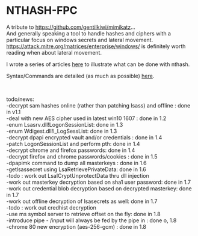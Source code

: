 # NTHASH-FPC <br/>
A tribute to https://github.com/gentilkiwi/mimikatz... <br/>
And generally speaking a tool to handle hashes and ciphers with a particular focus on windows secrets and lateral movement. <br/>
https://attack.mitre.org/matrices/enterprise/windows/ is definitely worth reading when about lateral movement. <br/>

I wrote a series of articles <a href="http://labalec.fr/erwan/?s=nthash&searchsubmit=">here</a> to illustrate what can be done with nthash.

Syntax/Commands are detailed (as much as possible) <a href="https://erwan2212.github.io/NTHASH-FPC/syntax.html" target="_blank">here</A>.

<br/>

todo/news: <br/>
-decrypt sam hashes online (rather than patching lsass) and offline : done in v1.1 <br/>
-deal with new AES cipher used in latest win10 1607 : done in 1.2 <br/>
-enum Lsasrv.dll!LogonSessionList: done in 1.3 <br/>
-enum Wdigest.dll!l_LogSessList: done in 1.3 <br/>
-decrypt dpapi encrypted vault and/or credentials : done in 1.4 <br/>
-patch LogonSessionList and perform pth: done in 1.4 <br/>
-decrypt chrome and firefox passwords: done in 1.4 <br/>
-decrypt firefox and chrome passwords/cookies : done in 1.5 </br>
-dpapimk command to dump all masterkeys : done in 1.6 </br>
-getlsassecret using LsaRetrievePrivateData: done in 1.6</br>
-todo : work out LsaICryptUnprotectData thru dll injection </br>
-work out masterkey decryption based on sha1 user password: done in 1.7 </br>
-work out credential blob decryption based on decrypted masterkey: done in 1.7 </br>
-work out offline decryption of lsasecrets as well: done in 1.7 </br>
-todo : work out credhist decryption </br>
-use ms symbol server to retrieve offset on the fly: done in 1.8 </br>
-introduce pipe - /input will always be fed by the pipe in : done o, 1.8 </br>
-chrome 80 new encryption (aes-256-gcm) : done in 1.8 </br> 
